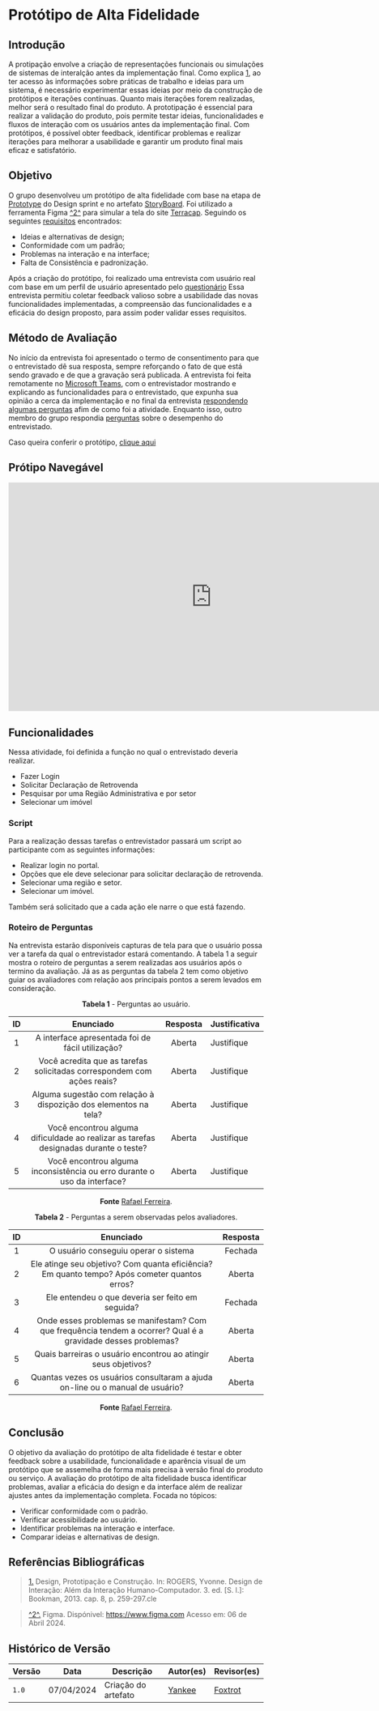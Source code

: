 # Protótipo de Alta Fidelidade

## Introdução

A protipação envolve a criação de representações funcionais ou simulações de sistemas de interalção antes da implementação final. Como explica <a id="REF1" href="#anchor_1">1</a>, ao ter acesso às informações sobre práticas de trabalho e ideias para um sistema, é necessário experimentar essas ideias por meio da construção de protótipos e iterações contínuas. Quanto mais iterações forem realizadas, melhor será o resultado final do produto. A prototipação é essencial para realizar a validação do produto, pois permite testar ideias, funcionalidades e fluxos de interação com os usuários antes da implementação final. Com protótipos, é possível obter feedback, identificar problemas e realizar iterações para melhorar a usabilidade e garantir um produto final mais eficaz e satisfatório.

## Objetivo

O grupo desenvolveu um protótipo de alta fidelidade com base na etapa de [Prototype](DesignSprint.md) do Design sprint e no artefato [StoryBoard](ArtefatosIndependentes\Storyboards.md). Foi utilizado a ferramenta Figma <a id="anchor_1" href="#FRM1">^2^</a> para simular a tela do site [Terracap](https://www.terracap.df.gov.br). Seguindo os seguintes [requisitos](TecnicasElicitacao\Tecnica2.md) encontrados:

- Ideias e alternativas de design;
- Conformidade com um padrão;
- Problemas na interação e na interface;
- Falta de Consistência e padronização.

Após a criação do protótipo, foi realizado uma entrevista com usuário real com base em um perfil de usuário apresentado pelo [questionário](TecnicasElicitacao\Tecnica1.md) Essa entrevista permitiu coletar feedback valioso sobre a usabilidade das novas funcionalidades implementadas, a compreensão das funcionalidades e a eficácia do design proposto, para assim poder validar esses requisitos.

## Método de Avaliação

No início da entrevista foi apresentado o termo de consentimento para que o entrevistado dê sua resposta, sempre reforçando o fato de que está sendo gravado e de que a gravação será publicada. A entrevista foi feita remotamente no [Microsoft Teams](https://www.google.com/url?sa=t&source=web&rct=j&opi=89978449&url=https://www.microsoft.com/pt-br/microsoft-teams/free&ved=2ahUKEwj_moXll7CFAxXgr5UCHQJKAmQQFnoECBUQAQ&usg=AOvVaw1T4J2z55tIx6ywhNp8Rn3e), com o entrevistador mostrando e explicando as funcionalidades para o entrevistado, que expunha sua opinião a cerca da implementação e no final da entrevista [respondendo algumas perguntas](#met1) afim de como foi a atividade. Enquanto isso, outro membro do grupo respondia [perguntas](#met2) sobre o desempenho do entrevistado.
 

Caso queira conferir o protótipo, <a href="https://www.figma.com/proto/9MHpLCsADuC4ZvVwzR6Dbj/Untitled?node-id=659-157&starting-point-node-id=659%3A157&scaling=scale-down-width&mode=design&t=lFwA8h6MjWKPP2wo-1" target="blanket">clique aqui

</a>

## Prótipo Navegável

<p style="text-align: center"><iframe style="border: 1px solid rgba(0, 0, 0, 0.1);" width="800" height="450" src="https://www.figma.com/embed?embed_host=share&url=https%3A%2F%2Fwww.figma.com%2Fproto%2F9MHpLCsADuC4ZvVwzR6Dbj%2FUntitled%3Fnode-id%3D659-157%26starting-point-node-id%3D659%253A157%26scaling%3Dscale-down-width%26mode%3Ddesign%26t%3DlFwA8h6MjWKPP2wo-1" allowfullscreen></iframe></p>


## Funcionalidades

Nessa atividade, foi definida a função no qual o entrevistado deveria realizar.

* Fazer Login
* Solicitar Declaração de Retrovenda
* Pesquisar por uma Região Administrativa e por setor
* Selecionar um imóvel
  

### Script

Para a realização dessas tarefas o entrevistador passará um script ao participante com as seguintes informações:

* Realizar login no portal.
* Opções que ele deve selecionar para solicitar declaração de retrovenda.
* Selecionar uma região e setor.
* Selecionar um imóvel.

Também será solicitado que a cada ação ele narre o que está fazendo.

### Roteiro de Perguntas

Na entrevista estarão disponíveis capturas de tela para que o usuário possa ver a tarefa da qual o entrevistador estará comentando. A tabela 1 a seguir mostra o roteiro de perguntas a serem realizadas aos usuários após o termino da avaliação. Já as as perguntas da tabela 2 tem como objetivo guiar os avaliadores com relação aos principais pontos a serem levados em consideração.

<a id="met1"></a>

<center>


**Tabela 1** - Perguntas ao usuário.

| ID | Enunciado| Resposta| Justificativa |
| :---: | :----------------------------------------------------------: | :-----------------:|:------------|
|   1   |   A interface apresentada foi de fácil utilização?        |     Aberta         | Justifique |
|   2   |  Você acredita que as tarefas solicitadas correspondem com ações reais?         |     Aberta         | Justifique |
|   3   |  Alguma sugestão com relação à dispozição dos elementos na tela?        |     Aberta         | Justifique |
|   4   |  Você encontrou alguma dificuldade ao realizar as tarefas designadas durante o teste?         |     Aberta         | Justifique |
|   5   |  Você encontrou alguma inconsistência ou erro durante o uso da interface?         |     Aberta         | Justifique |


**Fonte** [Rafael Ferreira](https://github.com/RafaelCLG0).

<a id="met2"></a>

</center>

<center>


**Tabela 2** - Perguntas a serem observadas pelos avaliadores.

| ID | Enunciado| Resposta| 
| :---: | :----------------------------------------------------------: | :-----------------:|
|   1   |   O usuário conseguiu operar o sistema      |     Fechada     | 
|   2   |   Ele atinge seu objetivo? Com quanta eficiência? Em quanto tempo? Após cometer quantos erros?       |     Aberta    | 
|   3   |    Ele entendeu o que deveria ser feito em seguida?     |     Fechada     | 
|   4   |    Onde esses problemas se manifestam? Com que frequência tendem a ocorrer? Qual é a gravidade desses problemas?     |    Aberta    | 
|   5   |   Quais barreiras o usuário encontrou ao atingir seus objetivos?      |     Aberta     | 
|   6   |   Quantas vezes os usuários consultaram a ajuda on-line ou o manual de usuário?     |     Aberta     | 


**Fonte** [Rafael Ferreira](https://github.com/RafaelCLG0).

</center>

## Conclusão

O objetivo da avaliação do protótipo de alta fidelidade é testar e obter feedback sobre a usabilidade, funcionalidade e aparência visual de um protótipo que se assemelha de forma mais precisa à versão final do produto ou serviço. A avaliação do protótipo de alta fidelidade busca identificar problemas, avaliar a eficácia do design e da interface além de realizar ajustes antes da implementação completa. Focada no tópicos:

* Verificar conformidade com o padrão.
* Verificar acessibilidade ao usuário.
* Identificar problemas na interação e interface.
* Comparar ideias e alternativas de design.


## Referências Bibliográficas

> <a id="anchor_1" href="#REF1">1.</a> Design, Prototipação e Construção. In: ROGERS, Yvonne. Design de Interação: Além da Interação Humano-Computador. 3. ed. [S. l.]: Bookman, 2013. cap. 8, p. 259-297.cle

> <a id="FRM1" href="#anchor_1">^2^.</a> Figma. Dispónivel: https://www.figma.com Acesso em: 06 de Abril 2024.

## Histórico de Versão

Versão  | Data | Descrição | Autor(es) | Revisor(es)
-------- | ------ | ------ | ---------- | ----------
`1.0` | 07/04/2024 | Criação do artefato  |[Yankee](../../Subgrupos/Yankee.md) | [Foxtrot](../../Subgrupos/Foxtrot.md)